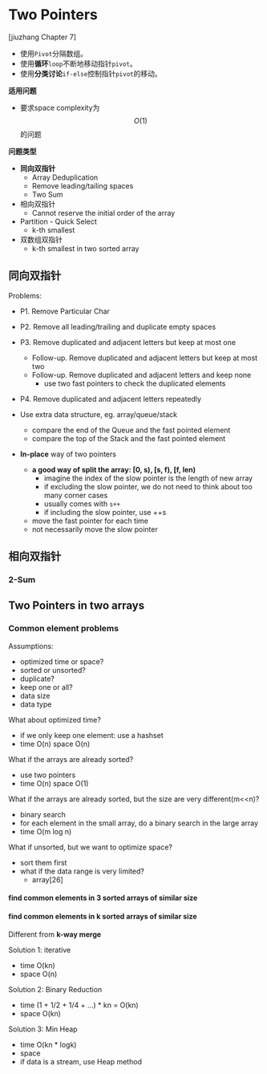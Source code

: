 <extoc></extoc>

# Two Pointers

[jiuzhang Chapter 7]

- 使用`Pivot`分隔数组。
- 使用**循环**`loop`不断地移动指针`pivot`。
- 使用**分类讨论**`if-else`控制指针`pivot`的移动。

__适用问题__

- 要求space complexity为$$O(1)$$的问题

__问题类型__

- **同向双指针**
    - Array Deduplication
    - Remove leading/tailing spaces
    - Two Sum
- 相向双指针
    - Cannot reserve the initial order of the array
- Partition - Quick Select
    - k-th smallest
- 双数组双指针
    - k-th smallest in two sorted array

    

## 同向双指针 

Problems:

- P1. Remove Particular Char    
- P2. Remove all leading/trailing and duplicate empty spaces
- P3. Remove duplicated and adjacent letters but keep at most one
    - Follow-up. Remove duplicated and adjacent letters but keep at most two
    - Follow-up. Remove duplicated and adjacent letters and keep none
        - use two fast pointers to check the duplicated elements
- P4. Remove duplicated and adjacent letters repeatedly

- Use extra data structure, eg. array/queue/stack
    - compare the end of the Queue and the fast pointed element
    - compare the top of the Stack and the fast pointed element
- **In-place** way of two pointers
    - **a good way of split the array: [0, s), [s, f), [f, len)**
        - imagine the index of the slow pointer is the length of new array
        - if excluding the slow pointer, we do not need to think about too many corner cases
        - usually comes with `s++`
        - if including the slow pointer, use ++s
    - move the fast pointer for each time
    - not necessarily move the slow pointer
    
## 相向双指针

### 2-Sum

## Two Pointers in two arrays

### Common element problems

Assumptions:

- optimized time or space?
- sorted or unsorted?
- duplicate?
- keep one or all?
- data size
- data type

What about optimized time?

- if we only keep one element: use a hashset
- time O(n) space O(n)

What if the arrays are already sorted?

- use two pointers
- time O(n) space O(1)

What if the arrays are already sorted, but the size are very different(m<<n)?

- binary search
- for each element in the small array, do a binary search in the large array
- time O(m log n)

What if unsorted, but we want to optimize space?

- sort them first
- what if the data range is very limited?
    - array[26]
    
#### find common elements in 3 sorted arrays of similar size

#### find common elements in k sorted arrays of similar size

Different from **k-way merge**

Solution 1: iterative

- time O(kn)
- space O(n)

Solution 2: Binary Reduction

- time (1 + 1/2 + 1/4 + ...) * kn = O(kn)
- space O(kn)

Solution 3: Min Heap

- time O(kn * logk)
- space
- if data is a stream, use Heap method